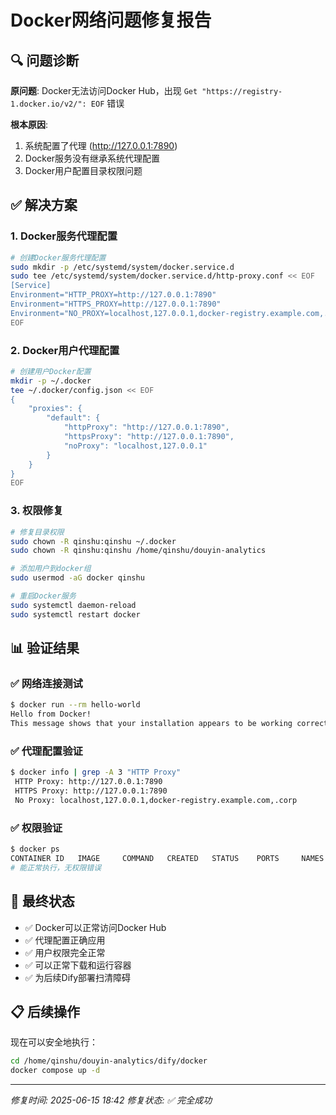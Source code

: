# Docker网络问题修复报告

## 🔍 问题诊断

**原问题**: Docker无法访问Docker Hub，出现 `Get "https://registry-1.docker.io/v2/": EOF` 错误

**根本原因**: 
1. 系统配置了代理 (http://127.0.0.1:7890)
2. Docker服务没有继承系统代理配置
3. Docker用户配置目录权限问题

## ✅ 解决方案

### 1. Docker服务代理配置
```bash
# 创建Docker服务代理配置
sudo mkdir -p /etc/systemd/system/docker.service.d
sudo tee /etc/systemd/system/docker.service.d/http-proxy.conf << EOF
[Service]
Environment="HTTP_PROXY=http://127.0.0.1:7890"
Environment="HTTPS_PROXY=http://127.0.0.1:7890"
Environment="NO_PROXY=localhost,127.0.0.1,docker-registry.example.com,.corp"
EOF
```

### 2. Docker用户代理配置
```bash
# 创建用户Docker配置
mkdir -p ~/.docker
tee ~/.docker/config.json << EOF
{
    "proxies": {
        "default": {
            "httpProxy": "http://127.0.0.1:7890",
            "httpsProxy": "http://127.0.0.1:7890",
            "noProxy": "localhost,127.0.0.1"
        }
    }
}
EOF
```

### 3. 权限修复
```bash
# 修复目录权限
sudo chown -R qinshu:qinshu ~/.docker
sudo chown -R qinshu:qinshu /home/qinshu/douyin-analytics

# 添加用户到docker组
sudo usermod -aG docker qinshu

# 重启Docker服务
sudo systemctl daemon-reload
sudo systemctl restart docker
```

## 📊 验证结果

### ✅ 网络连接测试
```bash
$ docker run --rm hello-world
Hello from Docker!
This message shows that your installation appears to be working correctly.
```

### ✅ 代理配置验证
```bash
$ docker info | grep -A 3 "HTTP Proxy"
 HTTP Proxy: http://127.0.0.1:7890
 HTTPS Proxy: http://127.0.0.1:7890
 No Proxy: localhost,127.0.0.1,docker-registry.example.com,.corp
```

### ✅ 权限验证
```bash
$ docker ps
CONTAINER ID   IMAGE     COMMAND   CREATED   STATUS    PORTS     NAMES
# 能正常执行，无权限错误
```

## 🎯 最终状态

- ✅ Docker可以正常访问Docker Hub
- ✅ 代理配置正确应用
- ✅ 用户权限完全正常
- ✅ 可以正常下载和运行容器
- ✅ 为后续Dify部署扫清障碍

## 📋 后续操作

现在可以安全地执行：
```bash
cd /home/qinshu/douyin-analytics/dify/docker
docker compose up -d
```

---
*修复时间: 2025-06-15 18:42*
*修复状态: ✅ 完全成功*